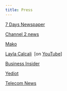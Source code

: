 ```yaml
---
title: Press
---
```


<div class="center">

[7 Days Newspaper](press/7-Days-Bitcoin-2014-08-15.pdf)

[Channel 2 news](http://www.mako.co.il/news-channel2/Channel-2-Newscast/Article-1e7968297278641004.htm)

[Mako](http://mobile.mako.co.il/weekend-articles/Article-7151360809dc641006.htm?sCh=7d61bdd9ccbc4310&pId=1471243973&Partner=mw)

[Layla Calcali](http://mymoney.nana10.co.il/Article/?ArticleID=1046610)  [on [YouTube](https://www.youtube.com/watch?v=L66r23oIUrc)]

[Business Insider](http://www.businessinsider.com.au/bitcoin-hack-setback-2014-2)

[Yediot](http://www.mynet.co.il/articles/0,7340,L-4480117,00.html)

[Telecom News](http://www.telecomnews.co.il/site/detail/detail/detailDetail.asp?detail_id=4518697&seaWordPage=%D7%A9%D7%92%D7%A8%D7%99%D7%A8%D7%99%D7%9D)

</div>
